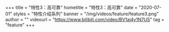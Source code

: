 +++
    title = "特性3：高可靠"
    hometitle = "特性3：高可靠"
    date = "2020-07-01"
    styles = "特性介绍系列"
    banner = "/img/videos/feature/feature3.png"
    author = ""
    videourl = "https://www.bilibili.com/video/BV1ai4y1N7US" 
    tag = "feature"
+++